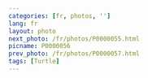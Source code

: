 ```yaml
---
categories: [fr, photos, '']
lang: fr
layout: photo
next_photo: /fr/photos/P0000055.html
picname: P0000056
prev_photo: /fr/photos/P0000057.html
tags: [Turtle]
---
```

